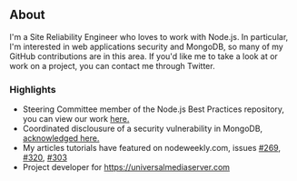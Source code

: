 ## About

I'm a Site Reliability Engineer who loves to work with Node.js. In particular, I'm interested in web applications security and MongoDB, so many of my GitHub contributions are in this area. If you'd like me to take a look at or work on a project, you can contact me through Twitter.

### Highlights

- Steering Committee member of the Node.js Best Practices repository, you can view our work [here.](https://github.com/goldbergyoni/nodebestpractices)
- Coordinated disclousure of a security vulnerability in MongoDB, [acknowledged here.](https://www.mongodb.com/security)
- My articles tutorials have featured on nodeweekly.com, issues [#269](https://nodeweekly.com/issues/269), [#320](https://nodeweekly.com/issues/320), [#303](https://nodeweekly.com/issues/303)
- Project developer for https://universalmediaserver.com
